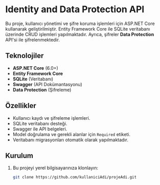 # Identity and Data Protection API

Bu proje, kullanıcı yönetimi ve şifre koruma işlemleri için ASP.NET Core kullanarak geliştirilmiştir. Entity Framework Core ile SQLite veritabanı üzerinde CRUD işlemleri yapılmaktadır. Ayrıca, şifreler **Data Protection** API'si ile şifrelenmektedir.

## Teknolojiler

- **ASP.NET Core** (6.0+)
- **Entity Framework Core**
- **SQLite** (Veritabanı)
- **Swagger** (API Dokümantasyonu)
- **Data Protection** (Şifreleme)

## Özellikler

- Kullanıcı kaydı ve şifreleme işlemleri.
- SQLite veritabanı desteği.
- Swagger ile API belgeleri.
- Model doğrulama ve gerekli alanlar için `Required` etiketi.
- Veritabanı migrasyonları otomatik olarak yapılmaktadır.

## Kurulum

1. Bu projeyi yerel bilgisayarınıza klonlayın:
   ```bash
   git clone https://github.com/kullaniciAdi/projeAdi.git
